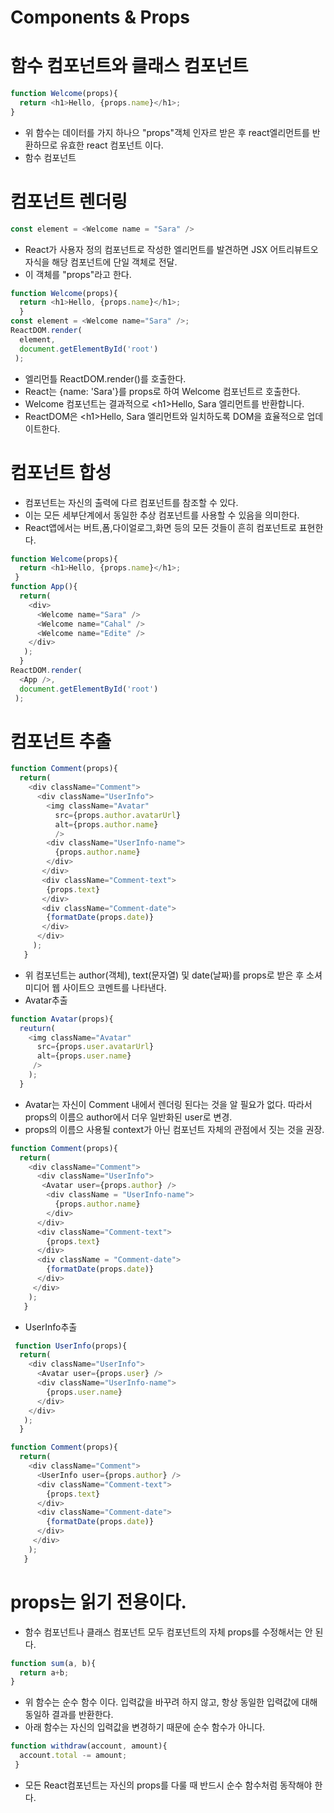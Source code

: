 # Components & Props

# 함수 컴포넌트와 클래스 컴포넌트
```js
function Welcome(props){
  return <h1>Hello, {props.name}</h1>;
}
```
- 위 함수는 데이터를 가지 하나으 "props"객체 인자르 받은 후 react엘리먼트를 반환하므로 유효한 react 컴포넌트 이다.
- 함수 컴포넌트

# 컴포넌트 렌더링
```js
const element = <Welcome name = "Sara" />
```
- React가 사용자 정의 컴포넌트로 작성한 엘리먼트를 발견하면 JSX 어트리뷰트오 자식을 해당 컴포넌트에 단일 객체로 전달.
- 이 객체를 "props"라고 한다.
```js
function Welcome(props){
  return <h1>Hello, {props.name}</h1>;
  }
const element = <Welcome name="Sara" />;
ReactDOM.render(
  element,
  document.getElementById('root')
 );
```

- <Welcome name="Sara" />엘리먼틀 ReactDOM.render()를 호출한다.
- React는 {name: 'Sara'}를 props로 하여 Welcome 컴포넌트르 호출한다.
- Welcome 컴포넌트는 결과적으로 \<h1>Hello, Sara</h1> 엘리먼트를 반환합니다.
- ReactDOM은 \<h1>Hello, Sara</h1> 엘리먼트와 일치하도록 DOM을 효율적으로 업데이트한다.

# 컴포넌트 합성
- 컴포넌트는 자신의 출력에 다르 컴포넌트를 참조할 수 있다.
- 이는 모든 세부단계에서 동일한 추상 컴포넌트를 사용할 수 있음을 의미한다.
- React앱에서는 버트,폼,다이얼로그,화면 등의 모든 것들이 흔히 컴포넌트로 표현한다.
```js
function Welcome(props){
  return <h1>Hello, {props.name}</h1>;
 }
function App(){
  return(
    <div>
      <Welcome name="Sara" />
      <Welcome name="Cahal" />
      <Welcome name="Edite" />
    </div>
   );
  }
ReactDOM.render(
  <App />,
  document.getElementById('root')
 );
```

# 컴포넌트 추출
```js
function Comment(props){
  return(
    <div className="Comment">
      <div className="UserInfo">
        <img className="Avatar"
          src={props.author.avatarUrl}
          alt={props.author.name}
          />
        <div className="UserInfo-name">
          {props.author.name}
        </div>
       </div>
       <div className="Comment-text">
        {props.text}
       </div>
       <div className="Comment-date">
        {formatDate(props.date)}
       </div>
      </div>
     );
   }
```
- 위 컴포넌트는 author(객체), text(문자열) 및 date(날짜)를 props로 받은 후 소셔 미디어 웹 사이트으 코멘트를 나타낸다.
- Avatar추출
```js
function Avatar(props){
  reuturn(
    <img className="Avatar"
      src={props.user.avatarUrl}
      alt={props.user.name}
     />
    );
  }
```
- Avatar는 자신이 Comment 내에서 렌더링 된다는 것을 알 필요가 없다. 따라서 props의 이름으 author에서 더우 일반화된 user로 변경.
- props의 이름으 사용될 context가 아닌 컴포넌트 자체의 관점에서 짓는 것을 권장.
```js
function Comment(props){
  return(
    <div className="Comment">
      <div className="UserInfo">
       <Avatar user={props.author} />
        <div className = "UserInfo-name">
          {props.author.name}
        </div>
      </div>
      <div className="Comment-text">
        {props.text}
      </div>
      <div className = "Comment-date">
        {formatDate(props.date)}
      </div>
     </div>
    );
   }
 ```
- UserInfo추출
```js
 function UserInfo(props){
  return(
    <div className="UserInfo">
      <Avatar user={props.user} />
      <div className="UserInfo-name">
        {props.user.name}
      </div>
    </div>
   );
  }
```
```js
function Comment(props){
  return(
    <div className="Comment">
      <UserInfo user={props.author} />
      <div className="Comment-text">
        {props.text}
      </div>
      <div className="Comment-date">
        {formatDate(props.date)}
      </div>
     </div>
    );
   }
```

# props는 읽기 전용이다.
- 함수 컴포넌트나 클래스 컴포넌트 모두 컴포넌트의 자체 props를 수정해서는 안 된다.
```js
function sum(a, b){
  return a+b;
}
```
- 위 함수는 순수 함수 이다. 입력값을 바꾸려 하지 않고, 항상 동일한 입력값에 대해 동일하 결과를 반환한다.
- 아래 함수는 자신의 입력값을 변경하기 때문에 순수 함수가 아니다.
```js
function withdraw(account, amount){
  account.total -= amount;
 }
```
- 모든 React컴포넌트는 자신의 props를 다룰 때 반드시 순수 함수처럼 동작해야 한다.


